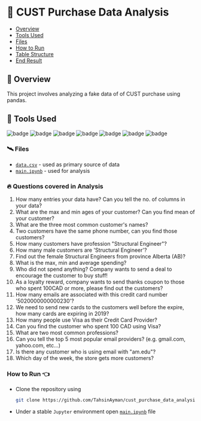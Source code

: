 # 🌄 CUST Purchase Data Analysis

- [Overview](#-overview)
- [Tools Used](#-tools-used)
- [Files](#️-files)
- [How to Run](#how-to-run-)
- [Table Structure](#-table-structure)
- [End Result](#-end-result)


## 🚀 Overview

This project involves analyzing a fake data of of CUST purchase using pandas.

## 💼 Tools Used

![badge](https://img.shields.io/badge/git-%23F05033.svg?style=for-the-badge&logo=git&logoColor=white)
![badge](https://img.shields.io/badge/github-%23121011.svg?style=for-the-badge&logo=github&logoColor=white)
![badge](https://img.shields.io/badge/windows-%230078D6.svg?style=for-the-badge&logo=windows&logoColor=white)
![badge](https://img.shields.io/badge/vscode-%23007ACC.svg?style=for-the-badge&logo=visual-studio-code&logoColor=white)
![badge](https://img.shields.io/badge/python-%233776AB.svg?style=for-the-badge&logo=python&logoColor=white)
![badge](https://img.shields.io/badge/pandas-%23150458.svg?style=for-the-badge&logo=pandas&logoColor=white)
![badge](https://img.shields.io/badge/jupyter-%23F37626.svg?style=for-the-badge&logo=jupyter&logoColor=white)

### 🛰️ Files

- [`data.csv`](./data/data.csv) - used as primary source of data
- [`main.ipynb`](./main.ipynb) - used for analysis

### 🔥 Questions covered in Analysis

1.    How many entries your data have? Can you tell the no. of columns in your data?
2.    What are the max and min ages of your customer? Can you find mean of your customer?
3.    What are the three most common customer's names?
4.    Two customers have the same phone number, can you find those customers?
5.    How many customers have profession "Structural Engineer"?
6.    How many male customers are 'Structural Engineer'?
7.    Find out the female Structural Engineers from province Alberta (AB)?
8.    What is the max, min and average spending?
9.    Who did not spend anything? Company wants to send a deal to encourage the customer to buy stuff!
10.    As a loyalty reward, company wants to send thanks coupon to those who spent 100CAD or more, please find out the customers?
11.    How many emails are associated with this credit card number '5020000000000230'?
12.    We need to send new cards to the customers well before the expire, how many cards are expiring in 2019?
13.    How many people use Visa as their Credit Card Provider?
14.    Can you find the customer who spent 100 CAD using Visa?
15.    What are two most common professions?
16.    Can you tell the top 5 most popular email providers? (e.g. gmail.com, yahoo.com, etc...)
17.    Is there any customer who is using email with "am.edu"?
18.    Which day of the week, the store gets more customers?

### How to Run 👈
- Clone the repository using 
    ```bash
    git clone https://github.com/TahsinAyman/cust_purchase_data_analysis.git
    ```
- Under a stable `Jupyter` environment open [`main.ipynb`](./main.ipynb) file
